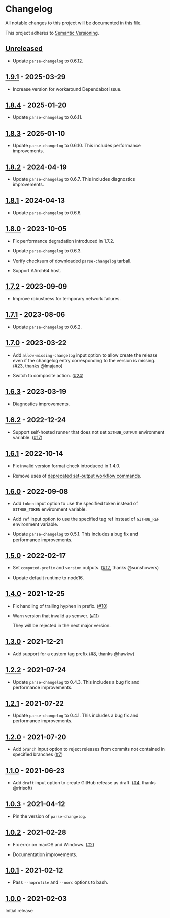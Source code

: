 # Changelog

All notable changes to this project will be documented in this file.

This project adheres to [Semantic Versioning](https://semver.org).

<!--
Note: In this file, do not use the hard wrap in the middle of a sentence for compatibility with GitHub comment style markdown rendering.
-->

## [Unreleased]

- Update `parse-changelog` to 0.6.12.

## [1.9.1] - 2025-03-29

- Increase version for workaround Dependabot issue.

## [1.8.4] - 2025-01-20

- Update `parse-changelog` to 0.6.11.

## [1.8.3] - 2025-01-10

- Update `parse-changelog` to 0.6.10. This includes performance improvements.

## [1.8.2] - 2024-04-19

- Update `parse-changelog` to 0.6.7. This includes diagnostics improvements.

## [1.8.1] - 2024-04-13

- Update `parse-changelog` to 0.6.6.

## [1.8.0] - 2023-10-05

- Fix performance degradation introduced in 1.7.2.

- Update `parse-changelog` to 0.6.3.

- Verify checksum of downloaded `parse-changelog` tarball.

- Support AArch64 host.

## [1.7.2] - 2023-09-09

- Improve robustness for temporary network failures.

## [1.7.1] - 2023-08-06

- Update `parse-changelog` to 0.6.2.

## [1.7.0] - 2023-03-22

- Add `allow-missing-changelog` input option to allow create the release even if the changelog entry corresponding to the version is missing. ([#23](https://github.com/taiki-e/create-gh-release-action/pull/23), thanks @lmajano)

- Switch to composite action. ([#24](https://github.com/taiki-e/create-gh-release-action/pull/24))

## [1.6.3] - 2023-03-19

- Diagnostics improvements.

## [1.6.2] - 2022-12-24

- Support self-hosted runner that does not set `GITHUB_OUTPUT` environment variable. ([#17](https://github.com/taiki-e/create-gh-release-action/pull/17))

## [1.6.1] - 2022-10-14

- Fix invalid version format check introduced in 1.4.0.

- Remove uses of [deprecated set-output workflow commands](https://github.blog/changelog/2022-10-11-github-actions-deprecating-save-state-and-set-output-commands).

## [1.6.0] - 2022-09-08

- Add `token` input option to use the specified token instead of `GITHUB_TOKEN` environment variable.

- Add `ref` input option to use the specified tag ref instead of `GITHUB_REF` environment variable.

- Update `parse-changelog` to 0.5.1. This includes a bug fix and performance improvements.

## [1.5.0] - 2022-02-17

- Set `computed-prefix` and `version` outputs. ([#12](https://github.com/taiki-e/create-gh-release-action/pull/12), thanks @sunshowers)

- Update default runtime to node16.

## [1.4.0] - 2021-12-25

- Fix handling of trailing hyphen in prefix. ([#10](https://github.com/taiki-e/create-gh-release-action/pull/10))

- Warn version that invalid as semver. ([#11](https://github.com/taiki-e/create-gh-release-action/pull/11))

  They will be rejected in the next major version.

## [1.3.0] - 2021-12-21

- Add support for a custom tag prefix ([#8](https://github.com/taiki-e/create-gh-release-action/pull/8), thanks @hawkw)

## [1.2.2] - 2021-07-24

- Update `parse-changelog` to 0.4.3. This includes a bug fix and performance improvements.

## [1.2.1] - 2021-07-22

- Update `parse-changelog` to 0.4.1. This includes a bug fix and performance improvements.

## [1.2.0] - 2021-07-20

- Add `branch` input option to reject releases from commits not contained in specified branches ([#7](https://github.com/taiki-e/create-gh-release-action/pull/7))

## [1.1.0] - 2021-06-23

- Add `draft` input option to create GitHub release as draft. ([#4](https://github.com/taiki-e/create-gh-release-action/pull/4), thanks @ririsoft)

## [1.0.3] - 2021-04-12

- Pin the version of `parse-changelog`.

## [1.0.2] - 2021-02-28

- Fix error on macOS and Windows. ([#2](https://github.com/taiki-e/create-gh-release-action/pull/2))

- Documentation improvements.

## [1.0.1] - 2021-02-12

- Pass `--noprofile` and `--norc` options to bash.

## [1.0.0] - 2021-02-03

Initial release

[Unreleased]: https://github.com/taiki-e/create-gh-release-action/compare/v1.9.1...HEAD
[1.9.1]: https://github.com/taiki-e/create-gh-release-action/compare/v1.8.4...v1.9.1
[1.8.4]: https://github.com/taiki-e/create-gh-release-action/compare/v1.8.3...v1.8.4
[1.8.3]: https://github.com/taiki-e/create-gh-release-action/compare/v1.8.2...v1.8.3
[1.8.2]: https://github.com/taiki-e/create-gh-release-action/compare/v1.8.1...v1.8.2
[1.8.1]: https://github.com/taiki-e/create-gh-release-action/compare/v1.8.0...v1.8.1
[1.8.0]: https://github.com/taiki-e/create-gh-release-action/compare/v1.7.2...v1.8.0
[1.7.2]: https://github.com/taiki-e/create-gh-release-action/compare/v1.7.1...v1.7.2
[1.7.1]: https://github.com/taiki-e/create-gh-release-action/compare/v1.7.0...v1.7.1
[1.7.0]: https://github.com/taiki-e/create-gh-release-action/compare/v1.6.3...v1.7.0
[1.6.3]: https://github.com/taiki-e/create-gh-release-action/compare/v1.6.2...v1.6.3
[1.6.2]: https://github.com/taiki-e/create-gh-release-action/compare/v1.6.1...v1.6.2
[1.6.1]: https://github.com/taiki-e/create-gh-release-action/compare/v1.6.0...v1.6.1
[1.6.0]: https://github.com/taiki-e/create-gh-release-action/compare/v1.5.0...v1.6.0
[1.5.0]: https://github.com/taiki-e/create-gh-release-action/compare/v1.4.0...v1.5.0
[1.4.0]: https://github.com/taiki-e/create-gh-release-action/compare/v1.3.0...v1.4.0
[1.3.0]: https://github.com/taiki-e/create-gh-release-action/compare/v1.2.2...v1.3.0
[1.2.2]: https://github.com/taiki-e/create-gh-release-action/compare/v1.2.1...v1.2.2
[1.2.1]: https://github.com/taiki-e/create-gh-release-action/compare/v1.2.0...v1.2.1
[1.2.0]: https://github.com/taiki-e/create-gh-release-action/compare/v1.1.0...v1.2.0
[1.1.0]: https://github.com/taiki-e/create-gh-release-action/compare/v1.0.3...v1.1.0
[1.0.3]: https://github.com/taiki-e/create-gh-release-action/compare/v1.0.2...v1.0.3
[1.0.2]: https://github.com/taiki-e/create-gh-release-action/compare/v1.0.1...v1.0.2
[1.0.1]: https://github.com/taiki-e/create-gh-release-action/compare/v1.0.0...v1.0.1
[1.0.0]: https://github.com/taiki-e/create-gh-release-action/releases/tag/v1.0.0
